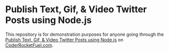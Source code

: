 # Publish Text, Gif, & Video Twitter Posts using Node.js
This repository is for demonstration purposes for anyone going through the [Publish Text, Gif, & Video Twitter Posts using Node.js](https://coderrocketfuel.com/article/publish-text-gif-and-video-twitter-posts-with-node-js) on [CoderRocketFuel.com](https://coderrocketfuel.com).
